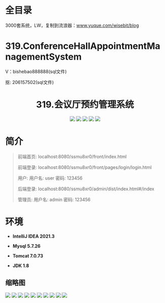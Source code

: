 # 全目录

3000套系统，LW，复制到流浪器：www.yuque.com/wisebit/blog

# 319.ConferenceHallAppointmentManagementSystem

<p>V：bishebao888888(sql文件)</p>
<p>抠: 206157502(sql文件)</p>

<p><h1 align="center">319.会议厅预约管理系统</h1></p>


<p align="center">
	<img src="https://img.shields.io/badge/jdk-1.8-orange.svg"/>
    <img src="https://img.shields.io/badge/spring-5.x-lightgrey.svg"/>
    <img src="https://img.shields.io/badge/springmvc-3.x-blue.svg"/>
    <img src="https://img.shields.io/badge/mybatis-5.x-yellow.svg"/>
    <img src="https://img.shields.io/badge/vue-3.x-blue.svg"/>
</p>

# 简介
>
> 
>
> 前端首页: localhost:8080/ssmu8xr0/front/index.html
>
> 前端登录: localhost:8080/ssmu8xr0/front/pages/login/login.html
>
> 用户: 用户名: user 密码: 123456
>
> 后端登录: localhost:8080/ssmu8xr0/admin/dist/index.html#/index
>
> 管理员: 用户名: admin 密码: 123456
>

# 环境

- <b>IntelliJ IDEA 2021.3</b>

- <b>Mysql 5.7.26</b>

- <b>Tomcat 7.0.73</b>

- <b>JDK 1.8</b>




## 缩略图

![](https://bitwise.oss-cn-heyuan.aliyuncs.com/2024/9/10/c4c1ce7c-3abc-487b-96f0-c6c56cf89563.png)
![](https://bitwise.oss-cn-heyuan.aliyuncs.com/2024/9/10/e32eeab0-6749-4900-9e46-7cd89c32657b.png)
![](https://bitwise.oss-cn-heyuan.aliyuncs.com/2024/9/10/b05cda88-01f9-4da4-a8f2-7ec2d887f214.png)
![](https://bitwise.oss-cn-heyuan.aliyuncs.com/2024/9/10/6da8a1a1-d207-4d02-89c5-8d5bab774511.png)
![](https://bitwise.oss-cn-heyuan.aliyuncs.com/2024/9/10/3e7d1fdb-d245-455a-992b-6c6178a6d033.png)
![](https://bitwise.oss-cn-heyuan.aliyuncs.com/2024/9/10/96ba2b3e-5205-433d-a6a4-da76f632538d.png)
![](https://bitwise.oss-cn-heyuan.aliyuncs.com/2024/9/10/60a83bf5-67d4-408f-8014-a2ab3193c5e9.png)
![](https://bitwise.oss-cn-heyuan.aliyuncs.com/2024/9/10/0d0b51f9-0074-40c1-83e5-8658862ccde6.png)
![](https://bitwise.oss-cn-heyuan.aliyuncs.com/2024/9/10/e0cafc61-1133-4d5c-954b-509d6a241e61.png)
![](https://bitwise.oss-cn-heyuan.aliyuncs.com/2024/9/10/0397dfc7-97be-4ea4-96c3-f5713df1475f.png)




